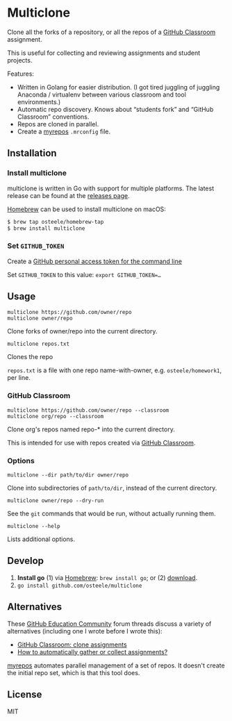 # Multiclone

Clone all the forks of a repository, or all the repos of a [GitHub Classroom](https://classroom.github.com) assignment.

This is useful for collecting and reviewing assignments and student projects.

Features:

* Written in Golang for easier distribution. (I got tired juggling of juggling Anaconda / virtualenv between various classroom and tool environments.)
* Automatic repo discovery. Knows about “students fork” and “GitHub Classroom” conventions.
* Repos are cloned in parallel.
* Create a [myrepos](https://myrepos.branchable.com) `.mrconfig` file.

## Installation

### Install multiclone

multiclone is written in Go with support for multiple platforms.
The latest release can be found at the [releases page](https://github.com/osteele/multiclone/releases).

[Homebrew](https://brew.sh) can be used to install multiclone on macOS:

```bash
$ brew tap osteele/homebrew-tap
$ brew install multiclone
```

### Set `GITHUB_TOKEN`

Create a [GitHub personal access token for the command line](https://help.github.com/articles/creating-a-personal-access-token-for-the-command-line/)

Set `GITHUB_TOKEN` to this value: `export GITHUB_TOKEN=…`

## Usage

    multiclone https://github.com/owner/repo
    multiclone owner/repo

Clone forks of owner/repo into the current directory.

    multiclone repos.txt

Clones the repo

`repos.txt` is a file with one repo name-with-owner, e.g. `osteele/homework1`, per line.

### GitHub Classroom

    multiclone https://github.com/owner/repo --classroom
    multiclone org/repo --classroom

Clone org's repos named repo-* into the current directory.

This is intended for use with repos created via [GitHub Classroom](https://classroom.github.com).

### Options

    multiclone --dir path/to/dir owner/repo

Clone into subdirectories of `path/to/dir`, instead of the current directory.

    multiclone owner/repo --dry-run

See the `git` commands that would be run, without actually running them.

    multiclone --help

Lists additional options.

## Develop

1. **Install go** (1) via [Homebrew](https://brew.sh): `brew install go`; or (2) [download](https://golang.org/doc/install#tarball).
2. `go install github.com/osteele/multiclone`

## Alternatives

These [GitHub Education Community](https://education.github.community/t/how-to-automatically-gather-or-collect-assignments/2595) forum threads discuss a variety of alternatives (including one I wrote before I wrote this):

* [GitHub Classroom: clone assignments](https://education.github.community/t/github-classroom-clone-assignments/784/1)
* [How to automatically gather or collect assignments?](https://education.github.community/t/how-to-automatically-gather-or-collect-assignments/2595)

[myrepos](https://myrepos.branchable.com) automates parallel management of a set of
repos. It doesn't create the initial repo set, which is that this tool does.

## License

MIT
